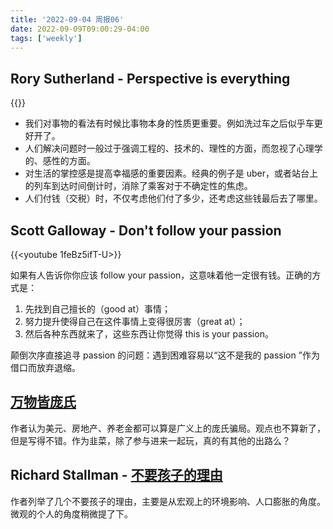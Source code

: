 ```yaml
---
title: '2022-09-04 周报06'
date: 2022-09-09T09:00:29-04:00
tags: ['weekly']
---
```


## Rory Sutherland - Perspective is everything

{{<youtube iueVZJVEmEs>}}

- 我们对事物的看法有时候比事物本身的性质更重要。例如洗过车之后似乎车更好开了。
- 人们解决问题时一般过于强调工程的、技术的、理性的方面，而忽视了心理学的、感性的方面。
- 对生活的掌控感是提高幸福感的重要因素。经典的例子是 uber，或者站台上的列车到达时间倒计时，消除了乘客对于不确定性的焦虑。
- 人们付钱（交税）时，不仅考虑他们付了多少，还考虑这些钱最后去了哪里。

## Scott Galloway - Don't follow your passion

{{<youtube 1feBz5ifT-U>}}

如果有人告诉你你应该 follow your passion，这意味着他一定很有钱。正确的方式是：

1. 先找到自己擅长的（good at）事情；
2. 努力提升使得自己在这件事情上变得很厉害（great at）；
3. 然后各种东西就来了，这些东西让你觉得 this is your passion。

颠倒次序直接追寻 passion 的问题：遇到困难容易以“这不是我的 passion ”作为借口而放弃退缩。

## [万物皆庞氏](https://mirror.xyz/0x0D59f93374Aa14e81Ff847a3eb59607371C4945f/GQyguotWhnLoHvsFHd7YjpdGiaM4wEVsqYDsBr40N3U)

作者认为美元、房地产、养老金都可以算是广义上的庞氏骗局。观点也不算新了，但是写得不错。作为韭菜，除了参与进来一起玩，真的有其他的出路么？

## Richard Stallman - [不要孩子的理由](https://stallman.org/children.html)

作者列举了几个不要孩子的理由，主要是从宏观上的环境影响、人口膨胀的角度。微观的个人的角度稍微提了下。
